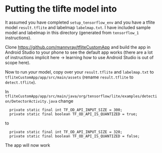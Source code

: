 # Putting the tlifte model into 

It assumed you have completed `setup_tensorflow_env` and you have a tflite model `result.tflite` and labelmap `labelmap.txt`. I have included sample model and labelmap in this directory (generated from `tensorflow_1` instructions). 

Clone https://github.com/mannyray/tfliteCustomApp and build the app in Android Studio to your phone to see the default app works (there are a lot of instructions implicit here -> learning how to use Android Studio is out of scope here).

Now to run _your_ model, copy over your `result.tflite` and `labelmap.txt` to `tfliteCustomApp/app/src/main/assets` (rename `result.tflite` to `detect.tflite`).

In `tfliteCustomApp/app/src/main/java/org/tensorflow/lite/examples/detection/DetectorActivity.java` change 

```
  private static final int TF_OD_API_INPUT_SIZE = 300;
  private static final boolean TF_OD_API_IS_QUANTIZED = true;
```

to

```
  private static final int TF_OD_API_INPUT_SIZE = 320;
  private static final boolean TF_OD_API_IS_QUANTIZED = false;
```

The app will now work
